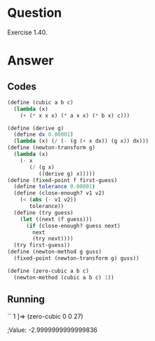 # Question
Exercise 1.40.

# Answer
## Codes
```scheme
(define (cubic a b c)
  (lambda (x)
    (+ (* x x x) (* a x x) (* b x) c)))

(define (derive g)
  (define dx 0.00001)
  (lambda (x) (/ (- (g (+ x dx)) (g x)) dx)))
(define (newton-transform g)
  (lambda (x)
    (- x
       (/ (g x)
          ((derive g) x)))))
(define (fixed-point f first-guess)
  (define tolerance 0.00001)
  (define (close-enough? v1 v2)
    (< (abs (- v1 v2))
       tolerance))
  (define (try guess)
    (let ((next (f guess)))
      (if (close-enough? guess next)
        next
        (try next))))
  (try first-guess))
(define (newton-method g guss)
  (fixed-point (newton-transform g) guss))

(define (zero-cubic a b c)
  (newton-method (cubic a b c) 1))
```

## Running
``
1 ]=> (zero-cubic 0 0 27)

;Value: -2.9999999999999836
```
